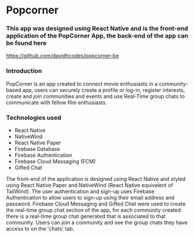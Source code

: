 # Popcorner
### This app was designed using React Native and is the front-end application of the PopCorner App, the back-end of the app can be found here
https://github.com/davidhcodes/popcorner-be

### Introduction
PopCorner is an app created to connect movie enthusiasts in a community-based app, users can securely create a profile or log-in, register interests, create and join communities and events and use Real-Time group chats to communicate with fellow film enthusiasts.


### Technologies used
- React Native
- NativeWind
- React Native Paper
- Firebase Database
- Firebase Authentication
- Firebase Cloud Messaging (FCM)
- Gifted Chat

The front-end of the application is designed using React Native and styled using React Native Paper and NativeWind (React Native equivalent of TailWind). The user authentication and sign-up uses Firebase Authentication to allow users to sign-up using their email address
and password. Firebase Cloud Messaging and Gifted Chat were used to create the real-time group chat section of the app, for each community created there is a real-time group chat generated that is associated to that community. Users can join a community and see the group chats they have access to on the 'chats' tab.

